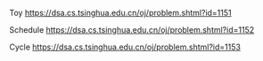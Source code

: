 Toy https://dsa.cs.tsinghua.edu.cn/oj/problem.shtml?id=1151

Schedule https://dsa.cs.tsinghua.edu.cn/oj/problem.shtml?id=1152

Cycle https://dsa.cs.tsinghua.edu.cn/oj/problem.shtml?id=1153
